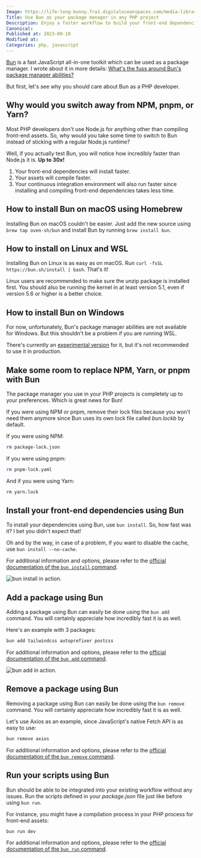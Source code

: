 ```yaml
---
Image: https://life-long-bunny.fra1.digitaloceanspaces.com/media-library/production/65/cBfXt4if95bYJwmHQIcNRiBI7mpJaa-metaYnVuLmpwZw%3D%3D-.jpg
Title: Use Bun as your package manager in any PHP project
Description: Enjoy a faster workflow to build your front-end dependencies in your PHP projects, thanks to the package management abilities of Bun.
Canonical: 
Published at: 2023-09-10
Modified at: 
Categories: php, javascript
---
```


[Bun](https://bun.sh) is a fast JavaScript all-in-one toolkit which can be used as a package manager. I wrote about it in more details: [What's the fuss around Bun's package manager abilities?](https://benjamincrozat.com/bun-package-manager)

But first, let's see why you should care about Bun as a PHP developer.

## Why would you switch away from NPM, pnpm, or Yarn?

Most PHP developers don't use Node.js for anything other than compiling front-end assets. So, why would you take some time to switch to Bun instead of sticking with a regular Node.js runtime?

Well, if you actually test Bun, you will notice how incredibly faster than Node.js it is. **Up to 30x!**

1. Your front-end dependencies will install faster.
2. Your assets will compile faster.
3. Your continuous integration environment will also run faster since installing and compiling front-end dependencies takes less time.

## How to install Bun on macOS using Homebrew

Installing Bun on macOS couldn't be easier. Just add the new source using `brew tap oven-sh/bun` and install Bun by running `brew install bun`.

## How to install on Linux and WSL

Installing Bun on Linux is as easy as on macOS. Run `curl -fsSL https://bun.sh/install | bash`. That's it!

Linux users are recommended to make sure the unzip package is installed first. You should also be running the kernel in at least version 5.1, even if version 5.6 or higher is a better choice.

## How to install Bun on Windows

For now, unfortunately, Bun's package manager abilities are not available for Windows. But this shouldn't be a problem if you are running WSL.

There's currently an [experimental version](https://bun.sh/docs/installation#windows) for it, but it's not recommended to use it in production.

## Make some room to replace NPM, Yarn, or pnpm with Bun 

The package manager you use in your PHP projects is completely up to your preferences. Which is great news for Bun!

If you were using NPM or pnpm, remove their lock files because you won't need them anymore since Bun uses its own lock file called *bun.lockb* by default.

If you were using NPM:

```bash
rm package-lock.json
```

If you were using pnpm:

```bash
rm pnpm-lock.yaml
```

And if you were using Yarn:

```bash
rm yarn.lock
```

## Install your front-end dependencies using Bun

To install your dependencies using Bun, use `bun install`. So, how fast was it? I bet you didn't expect that!

Oh and by the way, in case of a problem, if you want to disable the cache, use `bun install --no-cache`.

For additional information and options, please refer to the [official documentation of the `bun install` command](https://bun.sh/docs/cli/install).

![bun install in action.](https://life-long-bunny.fra1.digitaloceanspaces.com/media-library/production/69/conversions/ybYunPr2RMZPLO3vFaMImsaecxEEnz-metaQ2xlYW5TaG90IDIwMjMtMDktMTEgYXQgMDkuMDAuMDJAMnguanBn--medium.jpg)

## Add a package using Bun

Adding a package using Bun can easily be done using the `bun add` command. You will certainly appreciate how incredibly fast it is as well.

Here's an example with 3 packages:

```bash
bun add tailwindcss autoprefixer postcss
```

For additional information and options, please refer to the [official documentation of the `bun add` command](https://bun.sh/docs/cli/install#bun-add).

![bun add in action.](https://life-long-bunny.fra1.digitaloceanspaces.com/media-library/production/70/UndzC78D9Uclf8eMBlPr0yN2wbhXRy-metaQ2xlYW5TaG90IDIwMjMtMDktMTEgYXQgMDkuMDIuMTFAMnguanBn-.jpg)

## Remove a package using Bun

Removing a package using Bun can easily be done using the `bun remove` command. You will certainly appreciate how incredibly fast it is as well.

Let's use Axios as an example, since JavaScript's native Fetch API is as easy to use:

```bash
bun remove axios
```

For additional information and options, please refer to the [official documentation of the `bun remove` command](https://bun.sh/docs/cli/install#bun-remove).

## Run your scripts using Bun

Bun should be able to be integrated into your existing workflow without any issues. Run the scripts defined in your *package.json* file just like before using `bun run`.

For instance, you might have a compilation process in your PHP process for front-end assets:

```bash
bun run dev
```

For additional information and options, please refer to the [official documentation of the `bun run` command](https://bun.sh/docs/cli/run).
